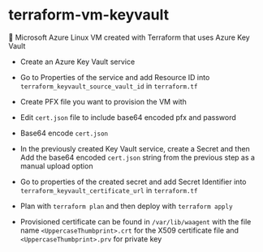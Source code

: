 # terraform-vm-keyvault
🐧  Microsoft Azure Linux VM created with Terraform that uses Azure Key Vault

* Create an Azure Key Vault service

* Go to Properties of the service and add Resource ID into `terraform_keyvault_source_vault_id` in `terraform.tf`

* Create PFX file you want to provision the VM with

* Edit `cert.json` file to include base64 encoded pfx and password

* Base64 encode `cert.json`

* In the previously created Key Vault service, create a Secret and then Add the base64 encoded `cert.json` string from the previous step as a manual upload option

* Go to properties of the created secret and add Secret Identifier into `terraform_keyvault_certificate_url` in `terraform.tf`

* Plan with `terraform plan` and then deploy with `terraform apply`

* Provisioned certificate can be found in `/var/lib/waagent` with the file name `<UppercaseThumbprint>.crt` for the X509 certificate file and `<UppercaseThumbprint>.prv` for private key
